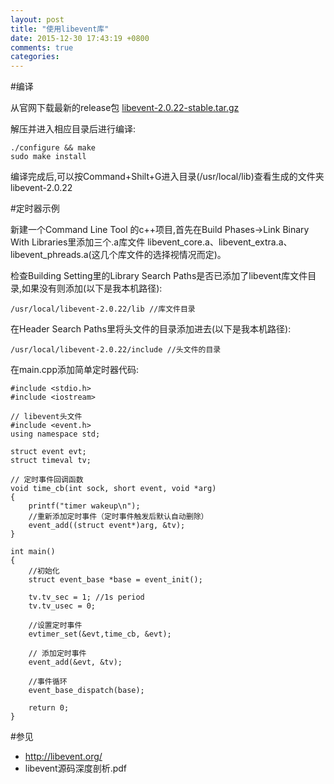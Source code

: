 ```yaml
---
layout: post
title: "使用libevent库"
date: 2015-12-30 17:43:19 +0800
comments: true
categories: 
---
```


#编译

从官网下载最新的release包 [libevent-2.0.22-stable.tar.gz](http://libevent.org/)

解压并进入相应目录后进行编译:

	./configure && make  
	sudo make install
	
编译完成后,可以按Command+Shilt+G进入目录(/usr/local/lib)查看生成的文件夹 libevent-2.0.22 

#定时器示例

新建一个Command Line Tool 的c++项目,首先在Build Phases->Link Binary With Libraries里添加三个.a库文件 libevent_core.a、libevent_extra.a、libevent_phreads.a(这几个库文件的选择视情况而定)。

检查Building Setting里的Library Search Paths是否已添加了libevent库文件目录,如果没有则添加(以下是我本机路径): 

	/usr/local/libevent-2.0.22/lib //库文件目录
	
在Header Search Paths里将头文件的目录添加进去(以下是我本机路径): 

	/usr/local/libevent-2.0.22/include //头文件的目录

在main.cpp添加简单定时器代码:
	
	#include <stdio.h>
	#include <iostream>
	
	// libevent头文件
	#include <event.h>
	using namespace std;
		
	struct event evt;
	struct timeval tv;
		
	// 定时事件回调函数
	void time_cb(int sock, short event, void *arg)
	{
		printf("timer wakeup\n");
		//重新添加定时事件（定时事件触发后默认自动删除）
		event_add((struct event*)arg, &tv);
	}
	
	int main()
	{
		//初始化
		struct event_base *base = event_init();
		
		tv.tv_sec = 1; //1s period
		tv.tv_usec = 0;
		
		//设置定时事件
		evtimer_set(&evt,time_cb, &evt);
		
		// 添加定时事件
		event_add(&evt, &tv);
		
		//事件循环
		event_base_dispatch(base);
		
		return 0;
	}


#参见
- <http://libevent.org/>
- libevent源码深度剖析.pdf